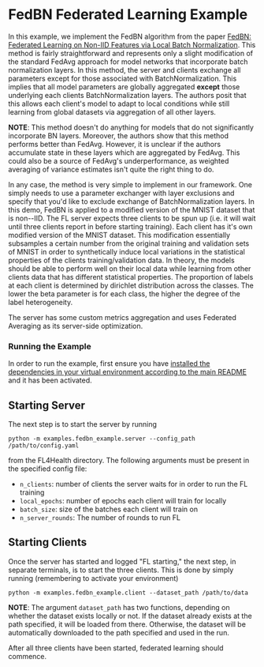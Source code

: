 # FedBN Federated Learning Example

In this example, we implement the FedBN algorithm from the paper [FedBN: Federated Learning on Non-IID Features via Local Batch Normalization](https://arxiv.org/abs/2102.07623). This method is fairly straightforward and represents only a slight modification of the standard FedAvg approach for model networks that incorporate batch normalization layers. In this method, the server and clients exchange all parameters except for those associated with BatchNormalization. This implies that all model parameters are globally aggregated __except__ those underlying each clients BatchNormalization layers. The authors posit that this allows each client's model to adapt to local conditions while still learning from global datasets via aggregation of all other layers.

__NOTE__: This method doesn't do anything for models that do not significantly incorporate BN layers. Moreover, the authors show that this method performs better than FedAvg. However, it is unclear if the authors accumulate state in these layers which are aggregated by FedAvg. This could also be a source of FedAvg's underperformance, as weighted averaging of variance estimates isn't quite the right thing to do.

In any case, the method is very simple to implement in our framework. One simply needs to use a parameter exchanger with layer exclusions and specify that you'd like to exclude exchange of BatchNormalization layers. In this demo, FedBN is applied to a modified version of the MNIST dataset that is non--IID. The FL server expects three clients to be spun up (i.e. it will wait until three clients report in before starting training). Each client has it's own modified version of the MNIST dataset. This modification essentially subsamples a certain number from the original training and validation sets of MNIST in order to synthetically induce local variations in the statistical properties of the clients training/validation data. In theory, the models should be able to perform well on their local data while learning from other clients data that has different statistical properties. The proportion of labels at each client is determined by dirichlet distribution across the classes. The lower the beta parameter is for each class, the higher the degree of the label heterogeneity.

The server has some custom metrics aggregation and uses Federated Averaging as its server-side optimization.

### Running the Example

In order to run the example, first ensure you have [installed the dependencies in your virtual environment according to the main README](/README.md#development-requirements) and it has been activated.

## Starting Server

The next step is to start the server by running
```
python -m examples.fedbn_example.server --config_path /path/to/config.yaml
```
from the FL4Health directory. The following arguments must be present in the specified config file:
* `n_clients`: number of clients the server waits for in order to run the FL training
* `local_epochs`: number of epochs each client will train for locally
* `batch_size`: size of the batches each client will train on
* `n_server_rounds`: The number of rounds to run FL

## Starting Clients

Once the server has started and logged "FL starting," the next step, in separate terminals, is to start the three
clients. This is done by simply running (remembering to activate your environment)
```
python -m examples.fedbn_example.client --dataset_path /path/to/data
```
**NOTE**: The argument `dataset_path` has two functions, depending on whether the dataset exists locally or not. If
the dataset already exists at the path specified, it will be loaded from there. Otherwise, the dataset will be
automatically downloaded to the path specified and used in the run.

After all three clients have been started, federated learning should commence.
